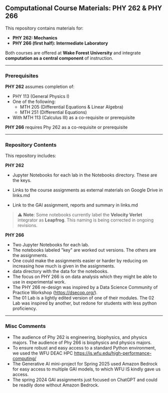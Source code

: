 ## Computational Course Materials: PHY 262 & PHY 266

This repository contains materials for:

- **PHY 262: Mechanics**  
- **PHY 266 (first half): Intermediate Laboratory**

Both courses are offered at **Wake Forest University** and integrate **computation as a central component** of instruction.

---

### Prerequisites

**PHY 262** assumes completion of:

- PHY 113 (General Physics I)
- One of the following:
  - MTH 205 (Differential Equations & Linear Algebra)
  - MTH 251 (Differential Equations)
- With MTH 113 (Calculus III) as a co-requisite or prerequisite

**PHY 266** requires Phy 262 as a co-requisite or prerequisite

---

### Repository Contents

This repository includes:

**PHY 262** 
- Jupyter Notebooks for each lab in the Notebooks directory. These are the keys.
- Links to the course assignments as external materials on Google Drive in links.md

- Link to the GAI assignment, reports and summary in links.md
> ⚠️ **Note**: Some notebooks currently label the **Velocity Verlet** integrator as **Leapfrog**. This naming is being corrected in ongoing revisions.
> 
**PHY 266** 
- Two Jupyter Notebooks for each lab.
- The notebooks labeled "key" are worked out versions. The others are the assignments.
- One could make the assignments easier or harder by reducing on increasing how much is given in the assignments.
- data directory with the data for the notebooks.
- The focus on PHY 266 is on data analysis which they might be able to use in experimental work.
- The PHY 266 re-design was inspired by a Data Science Community of Practice Workshop (https://dsecop.org/).
- The 01 Lab is a lightly edited version of one of their modules. The 02 Lab was inspired by another, but redone for students with less python proficiency. 

---
### Misc Comments

- The audience of Phy 262 is engineering, biophysics, and physics majors. The audience of Phy 266 is biophysics and physics majors.
- To ensure robust and easy access to a standard Python environment, we used the WFU DEAC HPC https://is.wfu.edu/high-performance-computing/
- The Generative AI mini-project for Spring 2025 used Amazon Bedrock for easy access to multiple GAI models, to which WFU IS kindly gave us access.
- The spring 2024 GAI assignments just focused on ChatGPT and could be readily done without Amazon Bedrock.

